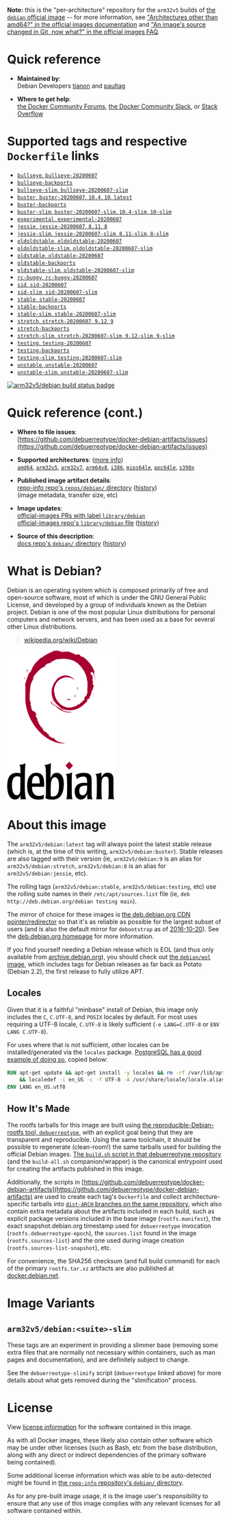 <!--

********************************************************************************

WARNING:

    DO NOT EDIT "debian/README.md"

    IT IS AUTO-GENERATED

    (from the other files in "debian/" combined with a set of templates)

********************************************************************************

-->

**Note:** this is the "per-architecture" repository for the `arm32v5` builds of [the `debian` official image](https://hub.docker.com/_/debian) -- for more information, see ["Architectures other than amd64?" in the official images documentation](https://github.com/docker-library/official-images#architectures-other-than-amd64) and ["An image's source changed in Git, now what?" in the official images FAQ](https://github.com/docker-library/faq#an-images-source-changed-in-git-now-what).

# Quick reference

-	**Maintained by**:  
	Debian Developers [tianon](https://qa.debian.org/developer.php?login=tianon) and [paultag](https://qa.debian.org/developer.php?login=paultag)

-	**Where to get help**:  
	[the Docker Community Forums](https://forums.docker.com/), [the Docker Community Slack](http://dockr.ly/slack), or [Stack Overflow](https://stackoverflow.com/search?tab=newest&q=docker)

# Supported tags and respective `Dockerfile` links

-	[`bullseye`, `bullseye-20200607`](https://github.com/debuerreotype/docker-debian-artifacts/blob/c02f732248a8c6ae31106355af578f5ffc6164e6/bullseye/Dockerfile)
-	[`bullseye-backports`](https://github.com/debuerreotype/docker-debian-artifacts/blob/c02f732248a8c6ae31106355af578f5ffc6164e6/bullseye/backports/Dockerfile)
-	[`bullseye-slim`, `bullseye-20200607-slim`](https://github.com/debuerreotype/docker-debian-artifacts/blob/c02f732248a8c6ae31106355af578f5ffc6164e6/bullseye/slim/Dockerfile)
-	[`buster`, `buster-20200607`, `10.4`, `10`, `latest`](https://github.com/debuerreotype/docker-debian-artifacts/blob/c02f732248a8c6ae31106355af578f5ffc6164e6/buster/Dockerfile)
-	[`buster-backports`](https://github.com/debuerreotype/docker-debian-artifacts/blob/c02f732248a8c6ae31106355af578f5ffc6164e6/buster/backports/Dockerfile)
-	[`buster-slim`, `buster-20200607-slim`, `10.4-slim`, `10-slim`](https://github.com/debuerreotype/docker-debian-artifacts/blob/c02f732248a8c6ae31106355af578f5ffc6164e6/buster/slim/Dockerfile)
-	[`experimental`, `experimental-20200607`](https://github.com/debuerreotype/docker-debian-artifacts/blob/c02f732248a8c6ae31106355af578f5ffc6164e6/experimental/Dockerfile)
-	[`jessie`, `jessie-20200607`, `8.11`, `8`](https://github.com/debuerreotype/docker-debian-artifacts/blob/c02f732248a8c6ae31106355af578f5ffc6164e6/jessie/Dockerfile)
-	[`jessie-slim`, `jessie-20200607-slim`, `8.11-slim`, `8-slim`](https://github.com/debuerreotype/docker-debian-artifacts/blob/c02f732248a8c6ae31106355af578f5ffc6164e6/jessie/slim/Dockerfile)
-	[`oldoldstable`, `oldoldstable-20200607`](https://github.com/debuerreotype/docker-debian-artifacts/blob/c02f732248a8c6ae31106355af578f5ffc6164e6/oldoldstable/Dockerfile)
-	[`oldoldstable-slim`, `oldoldstable-20200607-slim`](https://github.com/debuerreotype/docker-debian-artifacts/blob/c02f732248a8c6ae31106355af578f5ffc6164e6/oldoldstable/slim/Dockerfile)
-	[`oldstable`, `oldstable-20200607`](https://github.com/debuerreotype/docker-debian-artifacts/blob/c02f732248a8c6ae31106355af578f5ffc6164e6/oldstable/Dockerfile)
-	[`oldstable-backports`](https://github.com/debuerreotype/docker-debian-artifacts/blob/c02f732248a8c6ae31106355af578f5ffc6164e6/oldstable/backports/Dockerfile)
-	[`oldstable-slim`, `oldstable-20200607-slim`](https://github.com/debuerreotype/docker-debian-artifacts/blob/c02f732248a8c6ae31106355af578f5ffc6164e6/oldstable/slim/Dockerfile)
-	[`rc-buggy`, `rc-buggy-20200607`](https://github.com/debuerreotype/docker-debian-artifacts/blob/c02f732248a8c6ae31106355af578f5ffc6164e6/rc-buggy/Dockerfile)
-	[`sid`, `sid-20200607`](https://github.com/debuerreotype/docker-debian-artifacts/blob/c02f732248a8c6ae31106355af578f5ffc6164e6/sid/Dockerfile)
-	[`sid-slim`, `sid-20200607-slim`](https://github.com/debuerreotype/docker-debian-artifacts/blob/c02f732248a8c6ae31106355af578f5ffc6164e6/sid/slim/Dockerfile)
-	[`stable`, `stable-20200607`](https://github.com/debuerreotype/docker-debian-artifacts/blob/c02f732248a8c6ae31106355af578f5ffc6164e6/stable/Dockerfile)
-	[`stable-backports`](https://github.com/debuerreotype/docker-debian-artifacts/blob/c02f732248a8c6ae31106355af578f5ffc6164e6/stable/backports/Dockerfile)
-	[`stable-slim`, `stable-20200607-slim`](https://github.com/debuerreotype/docker-debian-artifacts/blob/c02f732248a8c6ae31106355af578f5ffc6164e6/stable/slim/Dockerfile)
-	[`stretch`, `stretch-20200607`, `9.12`, `9`](https://github.com/debuerreotype/docker-debian-artifacts/blob/c02f732248a8c6ae31106355af578f5ffc6164e6/stretch/Dockerfile)
-	[`stretch-backports`](https://github.com/debuerreotype/docker-debian-artifacts/blob/c02f732248a8c6ae31106355af578f5ffc6164e6/stretch/backports/Dockerfile)
-	[`stretch-slim`, `stretch-20200607-slim`, `9.12-slim`, `9-slim`](https://github.com/debuerreotype/docker-debian-artifacts/blob/c02f732248a8c6ae31106355af578f5ffc6164e6/stretch/slim/Dockerfile)
-	[`testing`, `testing-20200607`](https://github.com/debuerreotype/docker-debian-artifacts/blob/c02f732248a8c6ae31106355af578f5ffc6164e6/testing/Dockerfile)
-	[`testing-backports`](https://github.com/debuerreotype/docker-debian-artifacts/blob/c02f732248a8c6ae31106355af578f5ffc6164e6/testing/backports/Dockerfile)
-	[`testing-slim`, `testing-20200607-slim`](https://github.com/debuerreotype/docker-debian-artifacts/blob/c02f732248a8c6ae31106355af578f5ffc6164e6/testing/slim/Dockerfile)
-	[`unstable`, `unstable-20200607`](https://github.com/debuerreotype/docker-debian-artifacts/blob/c02f732248a8c6ae31106355af578f5ffc6164e6/unstable/Dockerfile)
-	[`unstable-slim`, `unstable-20200607-slim`](https://github.com/debuerreotype/docker-debian-artifacts/blob/c02f732248a8c6ae31106355af578f5ffc6164e6/unstable/slim/Dockerfile)

[![arm32v5/debian build status badge](https://img.shields.io/jenkins/s/https/doi-janky.infosiftr.net/job/multiarch/job/arm32v5/job/debian.svg?label=arm32v5/debian%20%20build%20job)](https://doi-janky.infosiftr.net/job/multiarch/job/arm32v5/job/debian/)

# Quick reference (cont.)

-	**Where to file issues**:  
	[https://github.com/debuerreotype/docker-debian-artifacts/issues](https://github.com/debuerreotype/docker-debian-artifacts/issues)

-	**Supported architectures**: ([more info](https://github.com/docker-library/official-images#architectures-other-than-amd64))  
	[`amd64`](https://hub.docker.com/r/amd64/debian/), [`arm32v5`](https://hub.docker.com/r/arm32v5/debian/), [`arm32v7`](https://hub.docker.com/r/arm32v7/debian/), [`arm64v8`](https://hub.docker.com/r/arm64v8/debian/), [`i386`](https://hub.docker.com/r/i386/debian/), [`mips64le`](https://hub.docker.com/r/mips64le/debian/), [`ppc64le`](https://hub.docker.com/r/ppc64le/debian/), [`s390x`](https://hub.docker.com/r/s390x/debian/)

-	**Published image artifact details**:  
	[repo-info repo's `repos/debian/` directory](https://github.com/docker-library/repo-info/blob/master/repos/debian) ([history](https://github.com/docker-library/repo-info/commits/master/repos/debian))  
	(image metadata, transfer size, etc)

-	**Image updates**:  
	[official-images PRs with label `library/debian`](https://github.com/docker-library/official-images/pulls?q=label%3Alibrary%2Fdebian)  
	[official-images repo's `library/debian` file](https://github.com/docker-library/official-images/blob/master/library/debian) ([history](https://github.com/docker-library/official-images/commits/master/library/debian))

-	**Source of this description**:  
	[docs repo's `debian/` directory](https://github.com/docker-library/docs/tree/master/debian) ([history](https://github.com/docker-library/docs/commits/master/debian))

# What is Debian?

Debian is an operating system which is composed primarily of free and open-source software, most of which is under the GNU General Public License, and developed by a group of individuals known as the Debian project. Debian is one of the most popular Linux distributions for personal computers and network servers, and has been used as a base for several other Linux distributions.

> [wikipedia.org/wiki/Debian](https://en.wikipedia.org/wiki/Debian)

![logo](https://raw.githubusercontent.com/docker-library/docs/b449be7df57e9ed9086bb5821bfb5d6cdc5d67a4/debian/logo.png)

# About this image

The `arm32v5/debian:latest` tag will always point the latest stable release (which is, at the time of this writing, `arm32v5/debian:buster`). Stable releases are also tagged with their version (ie, `arm32v5/debian:9` is an alias for `arm32v5/debian:stretch`, `arm32v5/debian:8` is an alias for `arm32v5/debian:jessie`, etc).

The rolling tags (`arm32v5/debian:stable`, `arm32v5/debian:testing`, etc) use the rolling suite names in their `/etc/apt/sources.list` file (ie, `deb http://deb.debian.org/debian testing main`).

The mirror of choice for these images is [the deb.debian.org CDN pointer/redirector](https://deb.debian.org) so that it's as reliable as possible for the largest subset of users (and is also the default mirror for `debootstrap` as of [2016-10-20](https://anonscm.debian.org/cgit/d-i/debootstrap.git/commit/?id=9e8bc60ad1ccf3a25ce7890526b70059f3e770de)). See the [deb.debian.org homepage](https://deb.debian.org) for more information.

If you find yourself needing a Debian release which is EOL (and thus only available from [archive.debian.org](http://archive.debian.org)), you should check out [the `debian/eol` image](https://hub.docker.com/r/debian/eol/), which includes tags for Debian releases as far back as Potato (Debian 2.2), the first release to fully utilize APT.

## Locales

Given that it is a faithful "minbase" install of Debian, this image only includes the `C`, `C.UTF-8`, and `POSIX` locales by default. For most uses requiring a UTF-8 locale, `C.UTF-8` is likely sufficient (`-e LANG=C.UTF-8` or `ENV LANG C.UTF-8`).

For uses where that is not sufficient, other locales can be installed/generated via the `locales` package. [PostgreSQL has a good example of doing so](https://github.com/docker-library/postgres/blob/69bc540ecfffecce72d49fa7e4a46680350037f9/9.6/Dockerfile#L21-L24), copied below:

```dockerfile
RUN apt-get update && apt-get install -y locales && rm -rf /var/lib/apt/lists/* \
	&& localedef -i en_US -c -f UTF-8 -A /usr/share/locale/locale.alias en_US.UTF-8
ENV LANG en_US.utf8
```

## How It's Made

The rootfs tarballs for this image are built using [the reproducible-Debian-rootfs tool, `debuerreotype`](https://github.com/debuerreotype/debuerreotype), with an explicit goal being that they are transparent and reproducible. Using the same toolchain, it should be possible to regenerate (clean-room!) the same tarballs used for building the official Debian images. [The `build.sh` script in that debuerreotype repository](https://github.com/debuerreotype/debuerreotype/blob/master/build.sh) (and the `build-all.sh` companion/wrapper) is the canonical entrypoint used for creating the artifacts published in this image.

Additionally, the scripts in [https://github.com/debuerreotype/docker-debian-artifacts](https://github.com/debuerreotype/docker-debian-artifacts) are used to create each tag's `Dockerfile` and collect architecture-specific tarballs into [`dist-ARCH` branches on the same repository](https://github.com/debuerreotype/docker-debian-artifacts/branches), which also contain extra metadata about the artifacts included in each build, such as explicit package versions included in the base image (`rootfs.manifest`), the exact snapshot.debian.org timestamp used for `debuerreotype` invocation (`rootfs.debuerreotype-epoch`), the `sources.list` found in the image (`rootfs.sources-list`) and the one used during image creation (`rootfs.sources-list-snapshot`), etc.

For convenience, the SHA256 checksum (and full build command) for each of the primary `rootfs.tar.xz` artifacts are also published at [docker.debian.net](https://docker.debian.net/).

# Image Variants

## `arm32v5/debian:<suite>-slim`

These tags are an experiment in providing a slimmer base (removing some extra files that are normally not necessary within containers, such as man pages and documentation), and are definitely subject to change.

See the `debuerreotype-slimify` script (`debuerreotype` linked above) for more details about what gets removed during the "slimification" process.

# License

View [license information](https://www.debian.org/social_contract#guidelines) for the software contained in this image.

As with all Docker images, these likely also contain other software which may be under other licenses (such as Bash, etc from the base distribution, along with any direct or indirect dependencies of the primary software being contained).

Some additional license information which was able to be auto-detected might be found in [the `repo-info` repository's `debian/` directory](https://github.com/docker-library/repo-info/tree/master/repos/debian).

As for any pre-built image usage, it is the image user's responsibility to ensure that any use of this image complies with any relevant licenses for all software contained within.
